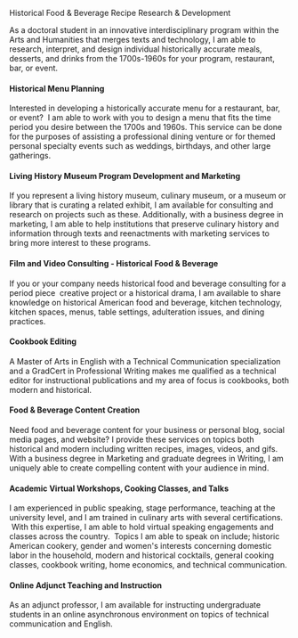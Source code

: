 Historical Food & Beverage Recipe Research & Development

As a doctoral student in an innovative interdisciplinary program within the Arts and Humanities that merges texts and technology, I am able to research, interpret, and design individual historically accurate meals, desserts, and drinks from the 1700s-1960s for your program, restaurant, bar, or event.

#### Historical Menu Planning

Interested in developing a historically accurate menu for a restaurant, bar, or event?  I am able to work with you to design a menu that fits the time period you desire between the 1700s and 1960s. This service can be done for the purposes of assisting a professional dining venture or for themed personal specialty events such as weddings, birthdays, and other large gatherings.

#### Living History Museum Program Development and Marketing

If you represent a living history museum, culinary museum, or a museum or library that is curating a related exhibit, I am available for consulting and research on projects such as these. Additionally, with a business degree in marketing, I am able to help institutions that preserve culinary history and information through texts and reenactments with marketing services to bring more interest to these programs.

#### Film and Video Consulting - Historical Food & Beverage

If you or your company needs historical food and beverage consulting for a period piece  creative project or a historical drama, I am available to share knowledge on historical American food and beverage, kitchen technology, kitchen spaces, menus, table settings, adulteration issues, and dining practices.

#### Cookbook Editing

A Master of Arts in English with a Technical Communication specialization and a GradCert in Professional Writing makes me qualified as a technical editor for instructional publications and my area of focus is cookbooks, both modern and historical.

#### Food & Beverage Content Creation

Need food and beverage content for your business or personal blog,
social media pages, and website? I provide these services on topics both historical and modern including written recipes, images, videos, and gifs. With a business degree in Marketing and graduate degrees in Writing, I am uniquely able to create compelling content with your audience in mind.

#### Academic Virtual Workshops, Cooking Classes, and Talks

I am experienced in public speaking, stage performance, teaching at the university level, and I am trained in culinary arts with several
certifications.  With this expertise, I am able to hold virtual speaking engagements and classes across the country.  Topics I am able to speak on include; historic American cookery, gender and women's interests concerning domestic labor in the household, modern and historical cocktails, general cooking classes, cookbook writing, home economics, and technical communication.

#### Online Adjunct Teaching and Instruction

As an adjunct professor, I am available for instructing undergraduate
students in an online asynchronous environment on topics of technical
communication and English.
